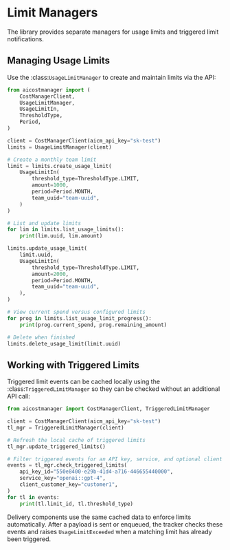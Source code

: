 # Limit Managers

The library provides separate managers for usage limits and triggered limit
notifications.

## Managing Usage Limits

Use the :class:`UsageLimitManager` to create and maintain limits via the
API:

```python
from aicostmanager import (
    CostManagerClient,
    UsageLimitManager,
    UsageLimitIn,
    ThresholdType,
    Period,
)

client = CostManagerClient(aicm_api_key="sk-test")
limits = UsageLimitManager(client)

# Create a monthly team limit
limit = limits.create_usage_limit(
    UsageLimitIn(
        threshold_type=ThresholdType.LIMIT,
        amount=1000,
        period=Period.MONTH,
        team_uuid="team-uuid",
    )
)

# List and update limits
for lim in limits.list_usage_limits():
    print(lim.uuid, lim.amount)

limits.update_usage_limit(
    limit.uuid,
    UsageLimitIn(
        threshold_type=ThresholdType.LIMIT,
        amount=2000,
        period=Period.MONTH,
        team_uuid="team-uuid",
    ),
)

# View current spend versus configured limits
for prog in limits.list_usage_limit_progress():
    print(prog.current_spend, prog.remaining_amount)

# Delete when finished
limits.delete_usage_limit(limit.uuid)
```

## Working with Triggered Limits

Triggered limit events can be cached locally using the
:class:`TriggeredLimitManager` so they can be checked without an additional
API call:

```python
from aicostmanager import CostManagerClient, TriggeredLimitManager

client = CostManagerClient(aicm_api_key="sk-test")
tl_mgr = TriggeredLimitManager(client)

# Refresh the local cache of triggered limits
tl_mgr.update_triggered_limits()

# Filter triggered events for an API key, service, and optional client key
events = tl_mgr.check_triggered_limits(
    api_key_id="550e8400-e29b-41d4-a716-446655440000",
    service_key="openai::gpt-4",
    client_customer_key="customer1",
)
for tl in events:
    print(tl.limit_id, tl.threshold_type)
```

Delivery components use the same cached data to enforce limits automatically.
After a payload is sent or enqueued, the tracker checks these events and raises
``UsageLimitExceeded`` when a matching limit has already been triggered.
